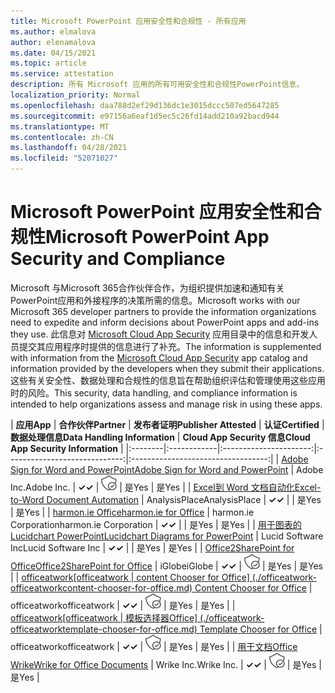 ```yaml
---
title: Microsoft PowerPoint 应用安全性和合规性 - 所有应用
ms.author: elmalova
author: elenamalova
ms.date: 04/15/2021
ms.topic: article
ms.service: attestation
description: 所有 Microsoft 应用的所有可用安全性和合规性PowerPoint信息。
localization_priority: Normal
ms.openlocfilehash: daa788d2ef29d136dc1e3015dccc507ed5647285
ms.sourcegitcommit: e97156a6eaf1d5ec5c26fd14add210a92bacd944
ms.translationtype: MT
ms.contentlocale: zh-CN
ms.lasthandoff: 04/28/2021
ms.locfileid: "52071027"
---
```

# <a name="microsoft-powerpoint-app-security-and-compliance"></a><span data-ttu-id="58461-103">Microsoft PowerPoint 应用安全性和合规性</span><span class="sxs-lookup"><span data-stu-id="58461-103">Microsoft PowerPoint App Security and Compliance</span></span>

<span data-ttu-id="58461-104">Microsoft 与Microsoft 365合作伙伴合作，为组织提供加速和通知有关PowerPoint应用和外接程序的决策所需的信息。</span><span class="sxs-lookup"><span data-stu-id="58461-104">Microsoft works with our Microsoft 365 developer partners to provide the information organizations need to expedite and inform decisions about PowerPoint apps and add-ins they use.</span></span> <span data-ttu-id="58461-105">此信息对 [Microsoft Cloud App Security](https://www.microsoft.com/en-us/enterprise-mobility-security/cloud-app-security) 应用目录中的信息和开发人员提交其应用程序时提供的信息进行了补充。</span><span class="sxs-lookup"><span data-stu-id="58461-105">The information is supplemented with information from the [Microsoft Cloud App Security](https://www.microsoft.com/en-us/enterprise-mobility-security/cloud-app-security) app catalog and information provided by the developers when they submit their applications.</span></span> <span data-ttu-id="58461-106">这些有关安全性、数据处理和合规性的信息旨在帮助组织评估和管理使用这些应用时的风险。</span><span class="sxs-lookup"><span data-stu-id="58461-106">This security, data handling, and compliance information is intended to help organizations assess and manage risk in using these apps.</span></span>

| <span data-ttu-id="58461-107">**应用**</span><span class="sxs-lookup"><span data-stu-id="58461-107">**App**</span></span> | <span data-ttu-id="58461-108">**合作伙伴**</span><span class="sxs-lookup"><span data-stu-id="58461-108">**Partner**</span></span> | <span data-ttu-id="58461-109">**发布者证明**</span><span class="sxs-lookup"><span data-stu-id="58461-109">**Publisher Attested**</span></span> | <span data-ttu-id="58461-110">**认证**</span><span class="sxs-lookup"><span data-stu-id="58461-110">**Certified**</span></span> | <span data-ttu-id="58461-111">**数据处理信息**</span><span class="sxs-lookup"><span data-stu-id="58461-111">**Data Handling Information**</span></span> | <span data-ttu-id="58461-112">**Cloud App Security 信息**</span><span class="sxs-lookup"><span data-stu-id="58461-112">**Cloud App Security Information**</span></span> |
|:--------|:------------|:----------------------:|:-----------------------------:|:----------------------------------:|
| [<span data-ttu-id="58461-113">Adobe Sign for Word and PowerPoint</span><span class="sxs-lookup"><span data-stu-id="58461-113">Adobe Sign for Word and PowerPoint</span></span>](./adobe-inc-sign-for-word-and-powerpoint.md) | <span data-ttu-id="58461-114">Adobe Inc.</span><span class="sxs-lookup"><span data-stu-id="58461-114">Adobe Inc.</span></span> | <span data-ttu-id="58461-115">**✓**</span><span class="sxs-lookup"><span data-stu-id="58461-115">**✓**</span></span> | <img alt="Certified application badge" src="../media/certified-badge.png" height="25" width="25" /> | <span data-ttu-id="58461-116">是</span><span class="sxs-lookup"><span data-stu-id="58461-116">Yes</span></span> | <span data-ttu-id="58461-117">是</span><span class="sxs-lookup"><span data-stu-id="58461-117">Yes</span></span> |
| [<span data-ttu-id="58461-118">Excel到 Word 文档自动化</span><span class="sxs-lookup"><span data-stu-id="58461-118">Excel-to-Word Document Automation</span></span>](./analysisplace-excel-to-word-document-automation.md) | <span data-ttu-id="58461-119">AnalysisPlace</span><span class="sxs-lookup"><span data-stu-id="58461-119">AnalysisPlace</span></span> | <span data-ttu-id="58461-120">**✓**</span><span class="sxs-lookup"><span data-stu-id="58461-120">**✓**</span></span> |  | <span data-ttu-id="58461-121">是</span><span class="sxs-lookup"><span data-stu-id="58461-121">Yes</span></span> | <span data-ttu-id="58461-122">是</span><span class="sxs-lookup"><span data-stu-id="58461-122">Yes</span></span> |
| [<span data-ttu-id="58461-123">harmon.ie Office</span><span class="sxs-lookup"><span data-stu-id="58461-123">harmon.ie for Office</span></span>](./harmonie-corporation-for-office.md) | <span data-ttu-id="58461-124">harmon.ie Corporation</span><span class="sxs-lookup"><span data-stu-id="58461-124">harmon.ie Corporation</span></span> | <span data-ttu-id="58461-125">**✓**</span><span class="sxs-lookup"><span data-stu-id="58461-125">**✓**</span></span> |  | <span data-ttu-id="58461-126">是</span><span class="sxs-lookup"><span data-stu-id="58461-126">Yes</span></span> | <span data-ttu-id="58461-127">是</span><span class="sxs-lookup"><span data-stu-id="58461-127">Yes</span></span> |
| [<span data-ttu-id="58461-128">用于图表的 Lucidchart PowerPoint</span><span class="sxs-lookup"><span data-stu-id="58461-128">Lucidchart Diagrams for PowerPoint</span></span>](./lucid-software-inc-lucidchart-diagrams-for-powerpoint.md) | <span data-ttu-id="58461-129">Lucid Software Inc</span><span class="sxs-lookup"><span data-stu-id="58461-129">Lucid Software Inc</span></span> | <span data-ttu-id="58461-130">**✓**</span><span class="sxs-lookup"><span data-stu-id="58461-130">**✓**</span></span> |  | <span data-ttu-id="58461-131">是</span><span class="sxs-lookup"><span data-stu-id="58461-131">Yes</span></span> | <span data-ttu-id="58461-132">是</span><span class="sxs-lookup"><span data-stu-id="58461-132">Yes</span></span> |
| [<span data-ttu-id="58461-133">Office2SharePoint for Office</span><span class="sxs-lookup"><span data-stu-id="58461-133">Office2SharePoint for Office</span></span>](./iglobe-office2sharepoint-for-office.md) | <span data-ttu-id="58461-134">iGlobe</span><span class="sxs-lookup"><span data-stu-id="58461-134">iGlobe</span></span> | <span data-ttu-id="58461-135">**✓**</span><span class="sxs-lookup"><span data-stu-id="58461-135">**✓**</span></span> | <img alt="Certified application badge" src="../media/certified-badge.png" height="25" width="25" /> | <span data-ttu-id="58461-136">是</span><span class="sxs-lookup"><span data-stu-id="58461-136">Yes</span></span> | <span data-ttu-id="58461-137">是</span><span class="sxs-lookup"><span data-stu-id="58461-137">Yes</span></span> |
| <span data-ttu-id="58461-138">[officeatwork</span><span class="sxs-lookup"><span data-stu-id="58461-138">[officeatwork</span></span> | <span data-ttu-id="58461-139">content Chooser for Office] (./officeatwork-officeatworkcontent-chooser-for-office.md) </span><span class="sxs-lookup"><span data-stu-id="58461-139">Content Chooser for Office](./officeatwork-officeatworkcontent-chooser-for-office.md)</span></span> | <span data-ttu-id="58461-140">officeatwork</span><span class="sxs-lookup"><span data-stu-id="58461-140">officeatwork</span></span> | <span data-ttu-id="58461-141">**✓**</span><span class="sxs-lookup"><span data-stu-id="58461-141">**✓**</span></span> | <img alt="Certified application badge" src="../media/certified-badge.png" height="25" width="25" /> | <span data-ttu-id="58461-142">是</span><span class="sxs-lookup"><span data-stu-id="58461-142">Yes</span></span> | <span data-ttu-id="58461-143">是</span><span class="sxs-lookup"><span data-stu-id="58461-143">Yes</span></span> |
| <span data-ttu-id="58461-144">[officeatwork</span><span class="sxs-lookup"><span data-stu-id="58461-144">[officeatwork</span></span> | <span data-ttu-id="58461-145">模板选择器Office] (./officeatwork-officeatworktemplate-chooser-for-office.md) </span><span class="sxs-lookup"><span data-stu-id="58461-145">Template Chooser for Office](./officeatwork-officeatworktemplate-chooser-for-office.md)</span></span> | <span data-ttu-id="58461-146">officeatwork</span><span class="sxs-lookup"><span data-stu-id="58461-146">officeatwork</span></span> | <span data-ttu-id="58461-147">**✓**</span><span class="sxs-lookup"><span data-stu-id="58461-147">**✓**</span></span> | <img alt="Certified application badge" src="../media/certified-badge.png" height="25" width="25" /> | <span data-ttu-id="58461-148">是</span><span class="sxs-lookup"><span data-stu-id="58461-148">Yes</span></span> | <span data-ttu-id="58461-149">是</span><span class="sxs-lookup"><span data-stu-id="58461-149">Yes</span></span> |
| [<span data-ttu-id="58461-150">用于文档Office Wrike</span><span class="sxs-lookup"><span data-stu-id="58461-150">Wrike for Office Documents</span></span>](./wrike-inc-for-office-documents.md) | <span data-ttu-id="58461-151">Wrike Inc.</span><span class="sxs-lookup"><span data-stu-id="58461-151">Wrike Inc.</span></span> | <span data-ttu-id="58461-152">**✓**</span><span class="sxs-lookup"><span data-stu-id="58461-152">**✓**</span></span> | <img alt="Certified application badge" src="../media/certified-badge.png" height="25" width="25" /> | <span data-ttu-id="58461-153">是</span><span class="sxs-lookup"><span data-stu-id="58461-153">Yes</span></span> | <span data-ttu-id="58461-154">是</span><span class="sxs-lookup"><span data-stu-id="58461-154">Yes</span></span> |
